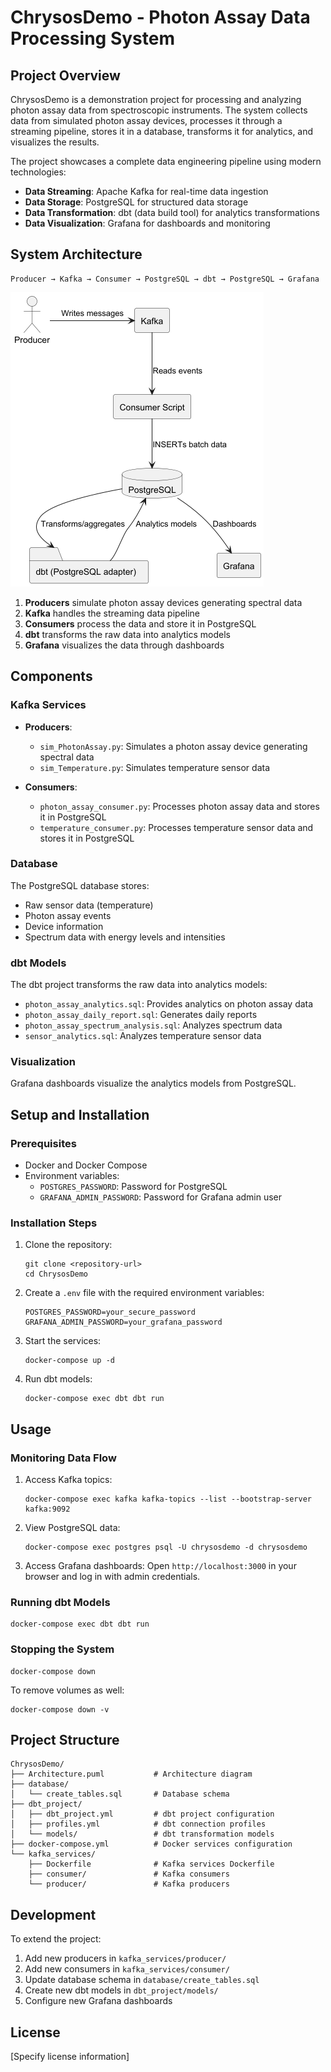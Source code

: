 # ChrysosDemo - Photon Assay Data Processing System

## Project Overview

ChrysosDemo is a demonstration project for processing and analyzing photon assay data from spectroscopic instruments. The system collects data from simulated photon assay devices, processes it through a streaming pipeline, stores it in a database, transforms it for analytics, and visualizes the results.

The project showcases a complete data engineering pipeline using modern technologies:
- **Data Streaming**: Apache Kafka for real-time data ingestion
- **Data Storage**: PostgreSQL for structured data storage
- **Data Transformation**: dbt (data build tool) for analytics transformations
- **Data Visualization**: Grafana for dashboards and monitoring

## System Architecture

```
Producer → Kafka → Consumer → PostgreSQL → dbt → PostgreSQL → Grafana
```

![demo architecture diagram](demo_architecture.png)

1. **Producers** simulate photon assay devices generating spectral data
2. **Kafka** handles the streaming data pipeline
3. **Consumers** process the data and store it in PostgreSQL
4. **dbt** transforms the raw data into analytics models
5. **Grafana** visualizes the data through dashboards

## Components

### Kafka Services

- **Producers**:
  - `sim_PhotonAssay.py`: Simulates a photon assay device generating spectral data
  - `sim_Temperature.py`: Simulates temperature sensor data

- **Consumers**:
  - `photon_assay_consumer.py`: Processes photon assay data and stores it in PostgreSQL
  - `temperature_consumer.py`: Processes temperature sensor data and stores it in PostgreSQL

### Database

The PostgreSQL database stores:
- Raw sensor data (temperature)
- Photon assay events
- Device information
- Spectrum data with energy levels and intensities

### dbt Models

The dbt project transforms the raw data into analytics models:
- `photon_assay_analytics.sql`: Provides analytics on photon assay data
- `photon_assay_daily_report.sql`: Generates daily reports
- `photon_assay_spectrum_analysis.sql`: Analyzes spectrum data
- `sensor_analytics.sql`: Analyzes temperature sensor data

### Visualization

Grafana dashboards visualize the analytics models from PostgreSQL.

## Setup and Installation

### Prerequisites

- Docker and Docker Compose
- Environment variables:
  - `POSTGRES_PASSWORD`: Password for PostgreSQL
  - `GRAFANA_ADMIN_PASSWORD`: Password for Grafana admin user

### Installation Steps

1. Clone the repository:
   ```
   git clone <repository-url>
   cd ChrysosDemo
   ```

2. Create a `.env` file with the required environment variables:
   ```
   POSTGRES_PASSWORD=your_secure_password
   GRAFANA_ADMIN_PASSWORD=your_grafana_password
   ```

3. Start the services:
   ```
   docker-compose up -d
   ```

4. Run dbt models:
   ```
   docker-compose exec dbt dbt run
   ```

## Usage

### Monitoring Data Flow

1. Access Kafka topics:
   ```
   docker-compose exec kafka kafka-topics --list --bootstrap-server kafka:9092
   ```

2. View PostgreSQL data:
   ```
   docker-compose exec postgres psql -U chrysosdemo -d chrysosdemo
   ```

3. Access Grafana dashboards:
   Open `http://localhost:3000` in your browser and log in with admin credentials.

### Running dbt Models

```
docker-compose exec dbt dbt run
```

### Stopping the System

```
docker-compose down
```

To remove volumes as well:
```
docker-compose down -v
```

## Project Structure

```
ChrysosDemo/
├── Architecture.puml           # Architecture diagram
├── database/
│   └── create_tables.sql       # Database schema
├── dbt_project/
│   ├── dbt_project.yml         # dbt project configuration
│   ├── profiles.yml            # dbt connection profiles
│   └── models/                 # dbt transformation models
├── docker-compose.yml          # Docker services configuration
└── kafka_services/
    ├── Dockerfile              # Kafka services Dockerfile
    ├── consumer/               # Kafka consumers
    └── producer/               # Kafka producers
```

## Development

To extend the project:
1. Add new producers in `kafka_services/producer/`
2. Add new consumers in `kafka_services/consumer/`
3. Update database schema in `database/create_tables.sql`
4. Create new dbt models in `dbt_project/models/`
5. Configure new Grafana dashboards

## License

[Specify license information]
